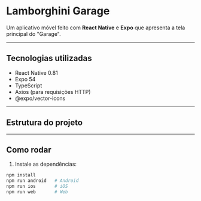 # Lamborghini Garage

Um aplicativo móvel feito com **React Native** e **Expo** que apresenta a tela principal do "Garage".  

---

## Tecnologias utilizadas

- React Native 0.81  
- Expo 54  
- TypeScript  
- Axios (para requisições HTTP)  
- @expo/vector-icons  

---

## Estrutura do projeto


---

## Como rodar

1. Instale as dependências:
```bash
npm install
npm run android   # Android
npm run ios       # iOS
npm run web       # Web
